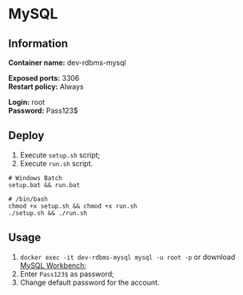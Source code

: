 # MySQL

## Information

**Container name:** dev-rdbms-mysql

**Exposed ports:** 3306 </br>
**Restart policy:** Always

**Login:** root </br>
**Password:** Pass123$

## Deploy

1. Execute `setup.sh` script;
2. Execute `run.sh` script.

```plain
# Windows Batch
setup.bat && run.bat

# /bin/bash
chmod +x setup.sh && chmod +x run.sh
./setup.sh && ./run.sh
```

## Usage

1. `docker exec -it dev-rdbms-mysql mysql -u root -p` or download [MySQL Workbench](https://dev.mysql.com/downloads/workbench/);
2. Enter `Pass123$` as password;
3. Change default password for the account.

